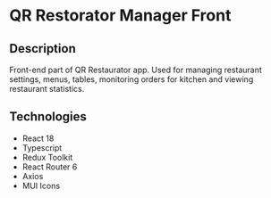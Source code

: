 # QR Restorator Manager Front

## Description

Front-end part of QR Restaurator app.
Used for managing restaurant settings, menus, tables, monitoring orders for kitchen and viewing restaurant statistics.

## Technologies

- React 18
- Typescript
- Redux Toolkit
- React Router 6
- Axios
- MUI Icons
